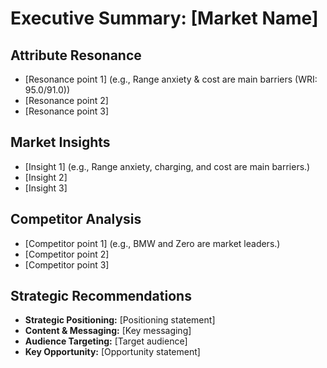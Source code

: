 # Executive Summary: [Market Name]

## Attribute Resonance
- [Resonance point 1] (e.g., Range anxiety & cost are main barriers (WRI: 95.0/91.0))
- [Resonance point 2]
- [Resonance point 3]

## Market Insights
- [Insight 1] (e.g., Range anxiety, charging, and cost are main barriers.)
- [Insight 2]
- [Insight 3]

## Competitor Analysis
- [Competitor point 1] (e.g., BMW and Zero are market leaders.)
- [Competitor point 2]
- [Competitor point 3]

## Strategic Recommendations
- **Strategic Positioning:** [Positioning statement]
- **Content & Messaging:** [Key messaging]
- **Audience Targeting:** [Target audience]
- **Key Opportunity:** [Opportunity statement] 